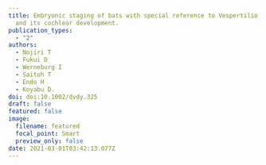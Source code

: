 ```yaml
---
title: Embryonic staging of bats with special reference to Vespertilio sinensis
  and its cochlear development.
publication_types:
  - "2"
authors:
  - Nojiri T
  - Fukui D
  - Werneburg I
  - Saitoh T
  - Endo H
  - Koyabu D.
doi: doi:10.1002/dvdy.325
draft: false
featured: false
image:
  filename: featured
  focal_point: Smart
  preview_only: false
date: 2021-03-01T03:42:13.077Z
---
```

